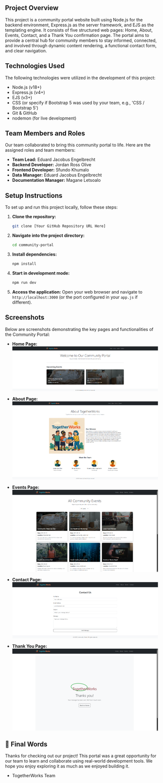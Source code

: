 ## Project Overview

This project is a community portal website built using Node.js for the backend environment, Express.js as the server framework, and EJS as the templating engine. It consists of five structured web pages: Home, About, Events, Contact, and a Thank You confirmation page. The portal aims to provide a central hub for community members to stay informed, connected, and involved through dynamic content rendering, a functional contact form, and clear navigation.

## Technologies Used

The following technologies were utilized in the development of this project:
* Node.js (v18+)
* Express.js (v4+)
* EJS (v3+)
* CSS (or specify if Bootstrap 5 was used by your team, e.g., 'CSS / Bootstrap 5')
* Git & GitHub
* nodemon (for live development)

## Team Members and Roles

Our team collaborated to bring this community portal to life. Here are the assigned roles and team members:

* **Team Lead:** Eduard Jacobus Engelbrecht
* **Backend Developer:** Jordan Ross Olive
* **Frontend Developer:** Sfundo Khumalo
* **Data Manager:** Eduard Jacobus Engelbrecht
* **Documentation Manager:** Magane Letsoalo

## Setup Instructions

To set up and run this project locally, follow these steps:

1.  **Clone the repository:**
    ```bash
    git clone [Your GitHub Repository URL Here]
    ```
2.  **Navigate into the project directory:**
    ```bash
    cd community-portal
    ```
3.  **Install dependencies:**
    ```bash
    npm install
    ```
4.  **Start in development mode:**
    ```bash
    npm run dev
    ```
5.  **Access the application:**
    Open your web browser and navigate to `http://localhost:3000` (or the port configured in your `app.js` if different).

## Screenshots 

Below are screenshots demonstrating the key pages and functionalities of the Community Portal:

* **Home Page:**
    ![Home Page](public/images/Home.png)


* **About Page:**
    ![About Page](public/images/About.png)


* **Events Page:**
    ![Events Page](public/images/Events.png)
    

* **Contact Page:**
    ![Contact Page](public/images/ContactUs.png)
  

* **Thank You Page:**
    ![Thank You Page](public/images/ThankYou.png)

## 👋 Final Words

Thanks for checking out our project! This portal was a great opportunity for our team to learn and collaborate using real-world development tools. We hope you enjoy exploring it as much as we enjoyed building it. 
- TogetherWorks Team
